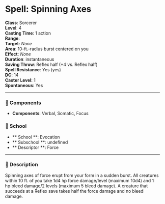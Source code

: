 
# Spell: Spinning Axes
**Class**: Sorcerer  
**Level**: 4  
**Casting Time**: 1 action  
**Range**:   
**Target**: _None_  
**Area**: 10-ft.-radius burst centered on you  
**Effect**: _None_  
**Duration**: instantaneous  
**Saving Throw**: Reflex half (+4 vs. Reflex half)  
**Spell Resistance**: Yes (yes)  
**DC**: 14  
**Caster Level**: 1  
**Spontaneous**: Yes

---

### 🔮 Components
- **Components**: Verbal, Somatic, Focus

### 🏫 School
- ** School **: Evocation
- ** Subschool **: undefined
- ** Descriptor **: Force
---

### 📜 Description
Spinning axes of force erupt from your form in a sudden burst. All creatures within 10 ft. of you take 1d4 hp force damage/level (maximum 10d4) and 1 hp bleed damage/2 levels (maximum 5 bleed damage). A creature that succeeds at a Reflex save takes half the force damage and no bleed damage.
